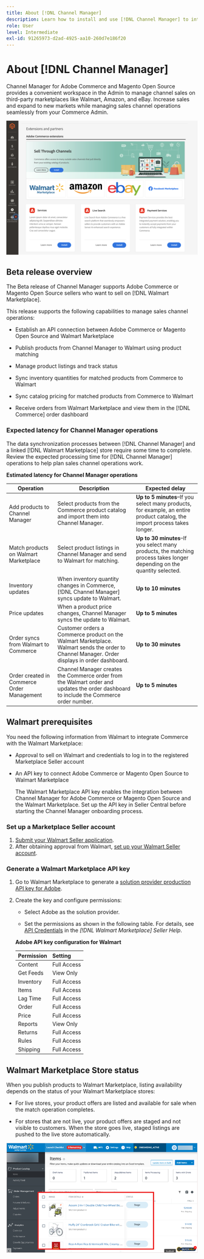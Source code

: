 ```yaml
---
title: About [!DNL Channel Manager]
description: Learn how to install and use [!DNL Channel Manager] to integrate Adobe Commerce and Magento Open Source stores with third-party marketplaces and create a sales channel to manage Marketplace listings, pricing, inventory, and sales seamlessly from your Commerce Admin.
role: User
level: Intermediate
exl-id: 91265973-d2ad-4925-aa10-260d7e186f20
---
```


# About [!DNL Channel Manager]

Channel Manager for Adobe Commerce and Magento Open Source provides a convenient workspace in the Admin to manage channel sales on third-party marketplaces like Walmart, Amazon, and eBay. Increase sales and expand to new markets while managing sales channel operations seamlessly from your Commerce Admin.

![[!DNL Channel Manager] extension Admin view](assets/channel-manager-admin-entry-page.png)

## Beta release overview

The Beta release of Channel Manager supports Adobe Commerce or Magento Open Source sellers who want to sell on [!DNL Walmart Marketplace].

This release supports the following capabilities to manage sales channel operations:

* Establish an API connection between Adobe Commerce or Magento Open Source and Walmart Marketplace

* Publish products from Channel Manager to Walmart using product matching

* Manage product listings and track status

* Sync inventory quantities for matched products from Commerce to Walmart

* Sync catalog pricing for matched products from Commerce to Walmart

* Receive orders from Walmart Marketplace and view them in the [!DNL Commerce] order dashboard
      
### Expected latency for Channel Manager operations

The data synchronization processes between [!DNL Channel Manager] and a linked [!DNL Walmart Marketplace] store require some time to complete. Review the expected processing time for [!DNL Channel Manager] operations to help plan sales channel operations work.

**Estimated latency for Channel Manager operations**

| **Operation**                              | **Description**                                                                                                                               | **Expected delay**                                                                                                        |
|--------------------------------------------|-----------------------------------------------------------------------------------------------------------------------------------------------|---------------------------------------------------------------------------------------------------------------------------|
| Add products to Channel Manager            | Select products from the Commerce product catalog and import them into Channel Manager.                                                       | **Up to 5 minutes**–If you select many products, for example, an entire product catalog, the import process takes longer. |
| Match products on Walmart Marketplace      | Select product listings in Channel Manager and send to Walmart for matching.                                                                  | **Up to 30 minutes**–If you select many products, the matching process takes longer depending on the quantity selected.   |
| Inventory updates                          | When inventory quantity changes in Commerce, [!DNL Channel Manager] syncs update to Walmart.                                                  | **Up to 10 minutes**                                                                                                      |
| Price updates                              | When a product price changes, Channel Manager syncs the update to Walmart.                                                                    | **Up to 5 minutes**                                                                                                       |
| Order syncs from Walmart to Commerce       | Customer orders a Commerce product on the Walmart Marketplace. Walmart sends the order to Channel Manager. Order displays in order dashboard. | **Up to 30 minutes**                                                                                                      |
| Order created in Commerce Order Management | Channel Manager creates the Commerce order from the Walmart order and updates the order dashboard to include the Commerce order number.       | **Up to 5 minutes**                                                                                                       |

## Walmart prerequisites

You need the following information from Walmart to integrate Commerce with the Walmart Marketplace:

* Approval to sell on Walmart and credentials to log in to the registered Marketplace Seller account

* An API key to connect Adobe Commerce or Magento Open Source to Walmart Marketplace

  The Walmart Marketplace API key enables the integration between Channel Manager for Adobe Commerce or Magento Open Source and the Walmart Marketplace. Set up the API key in Seller Central before starting the Channel Manager onboarding process.

### Set up a Marketplace Seller account

1. [Submit your Walmart Seller application](https://marketplace-apply.walmart.com/apply?id=0014M00001zivMpQAI).
2. After obtaining approval from Walmart, [set up your Walmart Seller account](https://sellerhelp.walmart.com/seller/s/guide?article=000008219).

### Generate a Walmart Marketplace API key

1. Go to Walmart Marketplace to generate a [solution provider production API key for Adobe](https://developer.walmart.com/#preloginModal?redirectUri=https%3A%2F%2Fdeveloper.walmart.com%2Faccount%2FgenerateKey).

1. Create the key and configure permissions:

   * Select Adobe as the solution provider.
   
   * Set the permissions as shown in the following table. For details, see [API Credentials](https://sellerhelp.walmart.com/seller/s/guide?article=000006422) in the *[!DNL Walmart Marketplace] Seller Help*.

    **Adobe API key configuration for Walmart**

    | **Permission** | **Setting** |
    |----------------|-------------|
    | Content        | Full Access |
    | Get Feeds      | View Only   |
    | Inventory      | Full Access |
    | Items          | Full Access |
    | Lag Time       | Full Access |
    | Order          | Full Access |
    | Price          | Full Access |
    | Reports        | View Only   |
    | Returns        | Full Access |
    | Rules          | Full Access |
    | Shipping       | Full Access |

## Walmart Marketplace Store status

When you publish products to Walmart Marketplace, listing availability depends on the status of your Walmart Marketplace stores:

* For live stores, your product offers are listed and available for sale when the match operation completes. 

* For stores that are not live, your product offers are staged and not visible to customers. When the store goes live, staged listings are pushed to the live store automatically. 


![[!DNL Walmart Seller Central] staged products](assets/walmart-seller-central-staged.png)
